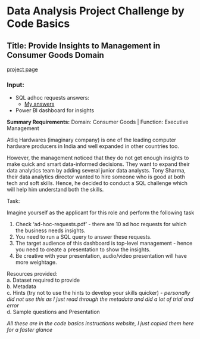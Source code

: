 # Data Analysis Project Challenge by Code Basics <br />
## Title: Provide Insights to Management in Consumer Goods Domain
[project page](https://codebasics.io/challenge/codebasics-resume-project-challenge) <br />

### Input:
- SQL adhoc requests answers:
  - [My answers](https://github.com/dcprecilla/Data-Analysis-Portfolio-Projects/blob/main/SQL%20Projects/Code%20Basics/consumer_goods_insights.sql)
- Power BI dashboard for insights

<b>Summary Requirements:</b>
Domain:  Consumer Goods | Function: Executive Management

Atliq Hardwares (imaginary company) is one of the leading computer hardware producers in India and well expanded in other countries too.

However, the management noticed that they do not get enough insights to make quick and smart data-informed decisions. They want to expand their data analytics team by adding several junior data analysts. Tony Sharma, their data analytics director wanted to hire someone who is good at both tech and soft skills. Hence, he decided to conduct a SQL challenge which will help him understand both the skills.

Task:  

Imagine yourself as the applicant for this role and perform the following task

1.    Check ‘ad-hoc-requests.pdf’ - there are 10 ad hoc requests for which the business needs insights.
2.    You need to run a SQL query to answer these requests. 
3.    The target audience of this dashboard is top-level management - hence you need to create a presentation to show the insights.
4.    Be creative with your presentation, audio/video presentation will have more weightage.

Resources provided: <br />
a.    Dataset required to provide <br />
b.    Metadata <br />
c.    Hints (try not to use the hints to develop your skills quicker) - <i> personally did not use this as I just read through the metadata and did a lot of trial and error</i><br />
d.    Sample questions and Presentation

<i>All these are in the code basics instructions website, I just copied them here for a faster glance</i>

